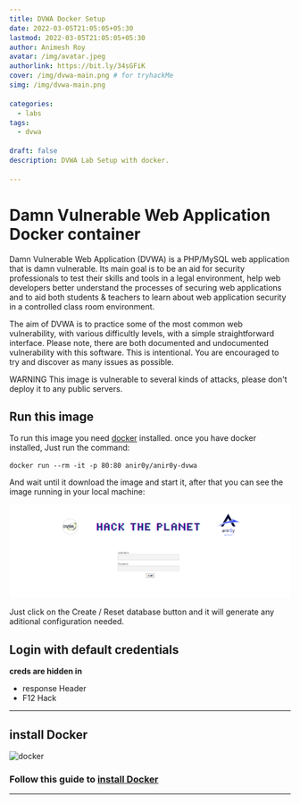 ```yaml
---
title: DVWA Docker Setup
date: 2022-03-05T21:05:05+05:30
lastmod: 2022-03-05T21:05:05+05:30
author: Animesh Roy
avatar: /img/avatar.jpeg
authorlink: https://bit.ly/34sGFiK
cover: /img/dvwa-main.png # for tryhackMe
simg: /img/dvwa-main.png

categories:
  - labs
tags:
  - dvwa

draft: false
description: DVWA Lab Setup with docker.

---
```


# Damn Vulnerable Web Application Docker container

Damn Vulnerable Web Application (DVWA) is a PHP/MySQL web application that is damn vulnerable. Its main goal is to be an aid for security professionals to test their skills and tools in a legal environment, help web developers better understand the processes of securing web applications and to aid both students & teachers to learn about web application security in a controlled class room environment.

The aim of DVWA is to practice some of the most common web vulnerability, with various difficultly levels, with a simple straightforward interface. Please note, there are both documented and undocumented vulnerability with this software. This is intentional. You are encouraged to try and discover as many issues as possible.

WARNING This image is vulnerable to several kinds of attacks, please don't deploy it to any public servers.

## Run this image

To run this image you need [docker](#install-docker) installed. once you have docker installed, Just run the command:

`docker run --rm -it -p 80:80 anir0y/anir0y-dvwa`

And wait until it download the image and start it, after that you can see the image running in your local machine:

![dvwa](img/dvwa.png)

Just click on the Create / Reset database button and it will generate any aditional configuration needed.

## Login with default credentials

**creds are hidden in** 

* response Header
* F12 Hack 

---

## install Docker

![docker](https://www.docker.com/sites/default/files/d8/2019-07/horizontal-logo-monochromatic-white.png)

### Follow this guide to [install Docker](https://www.docker.com/get-started)


---
<!-- Google Ads -->
<script async src="https://pagead2.googlesyndication.com/pagead/js/adsbygoogle.js"></script>
<ins class="adsbygoogle"
     style="display:block; text-align:center;"
     data-ad-layout="in-article"
     data-ad-format="fluid"
     data-ad-client="ca-pub-3526678290068011"
     data-ad-slot="7160066188"></ins>
<script>
     (adsbygoogle = window.adsbygoogle || []).push({});
</script>
<!-- END -->




<script data-name="BMC-Widget" data-cfasync="false" src="https://cdnjs.buymeacoffee.com/1.0.0/widget.prod.min.js" data-id="anir0y" data-description="Support me on Buy me a coffee!" data-message="" data-color="#5F7FFF" data-position="Right" data-x_margin="18" data-y_margin="18"></script>

<!-- EOF -->
